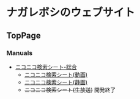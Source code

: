 # ナガレボシのウェブサイト
## TopPage
### Manuals
- [ニコニコ検索シート-総合](manuals/search.md)
  - [ニコニコ検索シート(動画)](manuals/searchVideo.md)
  - [ニコニコ検索シート(静画)](manuals/searchSeiga.md) 
  - ~~ニコニコ検索シート(生放送)~~ 開発終了 